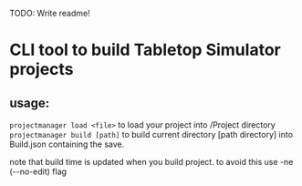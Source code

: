 TODO: Write readme!


# CLI tool to build Tabletop Simulator projects

## usage: 
`projectmanager load <file>` to load your project into /Project directory
`projectmanager build [path]` to build current directory [path directory] into Build.json containing the save.

note that build time is updated when you build project. to avoid this use -ne (--no-edit) flag
